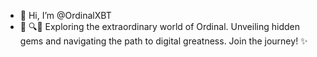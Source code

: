 - 👋 Hi, I’m @OrdinalXBT
- 👀 🔍🚀 Exploring the extraordinary world of Ordinal. Unveiling hidden gems and navigating the path to digital greatness. Join the journey! ✨

<!---
OrdinalXBT/OrdinalXBT is a ✨ special ✨ repository because its `README.md` (this file) appears on your GitHub profile.
You can click the Preview link to take a look at your changes.
--->
